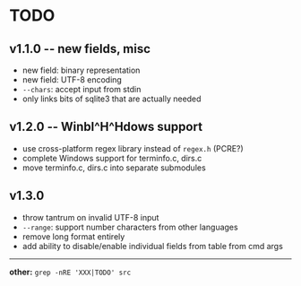 # TODO

## v1.1.0 -- new fields, misc

- new field: binary representation
- new field: UTF-8 encoding
- `--chars`: accept input from stdin
- only links bits of sqlite3 that are actually needed

## v1.2.0 -- Winbl^H^Hdows support

- use cross-platform regex library instead of `regex.h` (PCRE?)
- complete Windows support for terminfo.c, dirs.c
- move terminfo.c, dirs.c into separate submodules

## v1.3.0

- throw tantrum on invalid UTF-8 input
- `--range`: support number characters from other languages
- remove long format entirely
- add ability to disable/enable individual fields from table from cmd args
---

**other:** `grep -nRE 'XXX|TODO' src`
